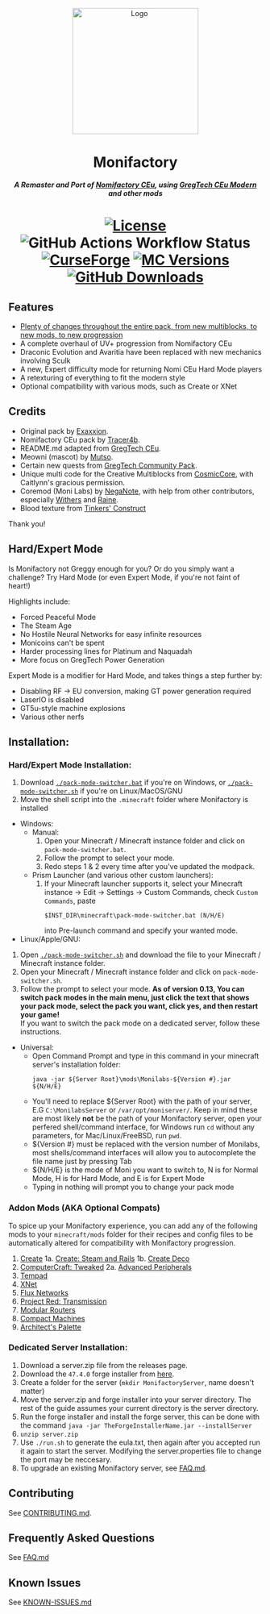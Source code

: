 <p align="center"><img src="https://github.com/ThePansmith/Monifactory/assets/70342772/4ac1d5e7-0610-4f44-bfed-b3b2022eecc0" height="250" alt="Logo"></p>
<h1 align="center">Monifactory</h1>
<p align="center"><b><i>A Remaster and Port of <a href="https://github.com/Nomi-CEu/Nomi-CEu"> Nomifactory CEu</a>, using <a href="https://github.com/GregTechCEu/GregTech-Modern"> GregTech CEu Modern</a> and other mods</i></b></p>
<h1 align="center">
    <a href="https://github.com/ThePansmith/Monifactory/blob/main/LICENSE.md"><img src="https://img.shields.io/github/license/Nomi-CEu/Nomi-CEu?style=for-the-badge&logo=github" alt="License"></a>
    <img src="https://img.shields.io/github/actions/workflow/status/ThePansmith/Monifactory/build_pr.yml?branch=main&style=for-the-badge&label=Dev%20Build" alt="GitHub Actions Workflow Status">
    <!-- <a href="https://discord.com/invite/zwQzqP8b6q"><img src="https://img.shields.io/discord/927050775073534012?style=for-the-badge&logo=discord&color=5865F2&labelColor=grey&label=+" alt="Discord"></a> -->
    <br>
    <a href="https://www.curseforge.com/minecraft/modpacks/Monifactory"><img src="https://cf.way2muchnoise.eu/monifactory.svg?badge_style=for_the_badge" alt="CurseForge"></a>
    <a href="https://www.curseforge.com/minecraft/modpacks/Monifactory"><img src="https://cf.way2muchnoise.eu/versions/For%20MC_Monifactory_all.svg?badge_style=for_the_badge" alt="MC Versions"></a>
    <a href="https://github.com/ThePansmith/Monifactory/releases"><img src="https://img.shields.io/github/downloads/ThePansmith/Monifactory/total?style=for-the-badge&labelColor=grey&logo=github&label=+" alt="GitHub Downloads"></a>
</h1>

## Features
- [Plenty of changes throughout the entire pack, from new multiblocks, to new mods, to new progression](CHANGELOG.md)
- A complete overhaul of UV+ progression from Nomifactory CEu
- Draconic Evolution and Avaritia have been replaced with new mechanics involving Sculk
- A new, Expert difficulty mode for returning Nomi CEu Hard Mode players
- A retexturing of everything to fit the modern style
- Optional compatibility with various mods, such as Create or XNet

## Credits
- Original pack by [Exaxxion](https://github.com/Exaxxion).
- Nomifactory CEu pack by [Tracer4b](https://github.com/tracer4b).  
- README.md adapted from [GregTech CEu](https://github.com/GregTechCEu/GregTech).  
- Meowni (mascot) by [Mutso](https://bsky.app/profile/did:plc:pgazjc76vpn6mr7rldk56ugq).  
- Certain new quests from [GregTech Community Pack](https://github.com/GregTechCEu/GregTech-Community-Pack).  
- Unique multi code for the Creative Multiblocks from [CosmicCore](https://github.com/Frontiers-PackForge/CosmicCore), with Caitlynn's gracious permission.
- Coremod (Moni Labs) by [NegaNote](https://github.com/NegaNote), with help from other contributors, especially [Withers](https://github.com/WithersChat) and [Raine](https://github.com/AE2-Enthusiast).
- Blood texture from [Tinkers' Construct](https://www.curseforge.com/minecraft/mc-mods/tinkers-construct)

Thank you!

## Hard/Expert Mode
Is Monifactory not Greggy enough for you? Or do you simply want a challenge? Try Hard Mode (or even Expert Mode, if you're not faint of heart!)

Highlights include:

- Forced Peaceful Mode
- The Steam Age
- No Hostile Neural Networks for easy infinite resources
- Monicoins can't be spent
- Harder processing lines for Platinum and Naquadah
- More focus on GregTech Power Generation

Expert Mode is a modifier for Hard Mode, and takes things a step further by:

- Disabling RF -> EU conversion, making GT power generation required
- LaserIO is disabled
- GT5u-style machine explosions
- Various other nerfs

## Installation:

### Hard/Expert Mode Installation:
1. Download [``./pack-mode-switcher.bat``](https://github.com/ThePansmith/Monifactory/blob/main/pack-mode-switcher.bat) if you're on Windows, or [``./pack-mode-switcher.sh``](https://github.com/ThePansmith/Monifactory/blob/main/pack-mode-switcher.sh) if you're on Linux/MacOS/GNU
2. Move the shell script into the ``.minecraft`` folder where Monifactory is installed
- Windows:
    - Manual:
        1. Open your Minecraft / Minecraft instance folder and click on ``pack-mode-switcher.bat``.
        2. Follow the prompt to select your mode.
        3. Redo steps 1 & 2 every time after you've updated the modpack.
    - Prism Launcher (and various other custom launchers):
        1. If your Minecraft launcher supports it, select your Minecraft instance -> Edit -> Settings -> Custom Commands, check ``Custom Commands``, paste
           ```
           $INST_DIR\minecraft\pack-mode-switcher.bat (N/H/E)
           ```
           into Pre-launch command and specify your wanted mode.
- Linux/Apple/GNU:
1. Open [``./pack-mode-switcher.sh``](https://github.com/ThePansmith/Monifactory/blob/main/pack-mode-switcher.sh) and download the file to your Minecraft / Minecraft instance folder.
1. Open your Minecraft / Minecraft instance folder and click on ``pack-mode-switcher.sh``.
2. Follow the prompt to select your mode.
**As of version 0.13, You can switch pack modes in the main menu, just click the text that shows your pack mode, select the pack you want, click yes, and then restart your game!**\
If you want to switch the pack mode on a dedicated server, follow these instructions.
- Universal:
    - Open Command Prompt and type in this command in your minecraft server's installation folder:
      ```
      java -jar ${Server Root}\mods\Monilabs-${Version #}.jar ${N/H/E}
      ```
    - You'll need to replace ${Server Root} with the path of your server, E.G ``C:\MonilabsServer`` or ``/var/opt/moniserver/``.
    Keep in mind these are most likely **not** be the path of your Monifactory server, open your perfered shell/command interface, for Windows run ``cd`` without any parameters, for Mac/Linux/FreeBSD, run ``pwd``.
    - ${Version #} must be replaced with the version number of Monilabs, most shells/command interfaces will allow you to autocomplete the file name just by pressing Tab
    - ${N/H/E} is the mode of Moni you want to switch to, N is for Normal Mode, H is for Hard Mode, and E is for Expert Mode
    - Typing in nothing will prompt you to change your pack mode


### Addon Mods (AKA Optional Compats)
To spice up your Monifactory experience, you can add any of the following mods to your ``minecraft/mods`` folder for their recipes and config files to be automatically altered for compatibility with Monifactory progression.
1. [Create](https://www.curseforge.com/minecraft/mc-mods/create)
    1a. [Create: Steam and Rails](https://www.curseforge.com/minecraft/mc-mods/create-steam-n-rails)
    1b. [Create Deco](https://www.curseforge.com/minecraft/mc-mods/create-deco)
2. [ComputerCraft: Tweaked](https://modrinth.com/mod/cc-tweaked)
    2a. [Advanced Peripherals](https://www.curseforge.com/minecraft/mc-mods/advanced-peripherals)
3. [Tempad](https://www.curseforge.com/minecraft/mc-mods/tempad)
4. [XNet](https://www.curseforge.com/minecraft/mc-mods/xnet)
5. [Flux Networks](https://www.curseforge.com/minecraft/mc-mods/flux-networks)
6. [Project Red: Transmission](https://www.curseforge.com/minecraft/mc-mods/project-red-transmission)
7. [Modular Routers](https://www.curseforge.com/minecraft/mc-mods/modular-routers)
8. [Compact Machines](https://www.curseforge.com/minecraft/mc-mods/compact-machines)
9. [Architect's Palette](https://www.curseforge.com/minecraft/mc-mods/architects-palette)

### Dedicated Server Installation:
1. Download a server.zip file from the releases page.
2. Download the ``47.4.0`` forge installer from [here](https://files.minecraftforge.net/net/minecraftforge/forge/index_1.20.1.html).
3. Create a folder for the server (``mkdir MonifactoryServer``, name doesn't matter)
4. Move the server.zip and forge installer into your server directory. The rest of the guide assumes your current directory is the server directory.
5. Run the forge installer and install the forge server, this can be done with the command ``java -jar TheForgeInstallerName.jar --installServer``
6. ``unzip server.zip``
7. Use ``./run.sh`` to generate the eula.txt, then again after you accepted run it again to start the server. Modifying the server.properties file to change the port may be neccesary.
8. To upgrade an existing Monifactory server, see [FAQ.md](FAQ.md).

## Contributing

See [CONTRIBUTING.md](CONTRIBUTING.md).

## Frequently Asked Questions

See [FAQ.md](FAQ.md)

## Known Issues

See [KNOWN-ISSUES.md](KNOWN-ISSUES.md)
